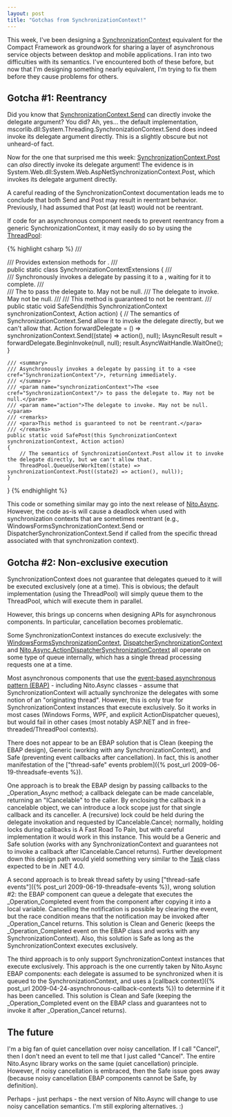 ```yaml
---
layout: post
title: "Gotchas from SynchronizationContext!"
---
```

This week, I've been designing a [SynchronizationContext](http://msdn.microsoft.com/en-us/library/system.threading.synchronizationcontext.aspx) equivalent for the Compact Framework as groundwork for sharing a layer of asynchronous service objects between desktop and mobile applications. I ran into two difficulties with its semantics. I've encountered both of these before, but now that I'm designing something nearly equivalent, I'm trying to fix them before they cause problems for others.

## Gotcha #1: Reentrancy

Did you know that [SynchronizationContext.Send](http://msdn.microsoft.com/en-us/library/system.threading.synchronizationcontext.send.aspx) can directly invoke the delegate argument? You did? Ah, yes... the default implementation, mscorlib.dll:System.Threading.SynchronizationContext.Send does indeed invoke its delegate argument directly. This is a slightly obscure but not unheard-of fact.

Now for the one that surprised me this week: [SynchronizationContext.Post](http://msdn.microsoft.com/en-us/library/system.threading.synchronizationcontext.post.aspx) can _also_ directly invoke its delegate argument! The evidence is in System.Web.dll:System.Web.AspNetSynchronizationContext.Post, which invokes its delegate argument directly.

A careful reading of the SynchronizationContext documentation leads me to conclude that both Send and Post may result in reentrant behavior. Previously, I had assumed that Post (at least) would not be reentrant.

If code for an asynchronous component needs to prevent reentrancy from a generic SynchronizationContext, it may easily do so by using the [ThreadPool](http://msdn.microsoft.com/en-us/library/system.threading.threadpool.aspx):

{% highlight csharp %}
/// <summary>
/// Provides extension methods for <see cref="SynchronizationContext"/>.
/// </summary>
public static class SynchronizationContextExtensions
{
    /// <summary>
    /// Synchronously invokes a delegate by passing it to a <see cref="SynchronizationContext"/>, waiting for it to complete.
    /// </summary>
    /// <param name="synchronizationContext">The <see cref="SynchronizationContext"/> to pass the delegate to. May not be null.</param>
    /// <param name="action">The delegate to invoke. May not be null.</param>
    /// <remarks>
    /// <para>This method is guaranteed to not be reentrant.</para>
    /// </remarks>
    public static void SafeSend(this SynchronizationContext synchronizationContext, Action action)
    {
        // The semantics of SynchronizationContext.Send allow it to invoke the delegate directly, but we can't allow that.
        Action forwardDelegate = () => synchronizationContext.Send((state) => action(), null);
        IAsyncResult result = forwardDelegate.BeginInvoke(null, null);
        result.AsyncWaitHandle.WaitOne();
    }

    /// <summary>
    /// Asynchronously invokes a delegate by passing it to a <see cref="SynchronizationContext"/>, returning immediately.
    /// </summary>
    /// <param name="synchronizationContext">The <see cref="SynchronizationContext"/> to pass the delegate to. May not be null.</param>
    /// <param name="action">The delegate to invoke. May not be null.</param>
    /// <remarks>
    /// <para>This method is guaranteed to not be reentrant.</para>
    /// </remarks>
    public static void SafePost(this SynchronizationContext synchronizationContext, Action action)
    {
        // The semantics of SynchronizationContext.Post allow it to invoke the delegate directly, but we can't allow that.
        ThreadPool.QueueUserWorkItem((state) => synchronizationContext.Post((state2) => action(), null));
    }
}
{% endhighlight %}

This code or something similar may go into the next release of [Nito.Async](http://www.codeplex.com/NitoAsync). However, the code as-is will cause a deadlock when used with synchronization contexts that are sometimes reentrant (e.g., WindowsFormsSynchronizationContext.Send or DispatcherSynchronizationContext.Send if called from the specific thread associated with that synchronization context).

## Gotcha #2: Non-exclusive execution

SynchronizationContext does not guarantee that delegates queued to it will be executed exclusively (one at a time). This is obvious; the default implementation (using the ThreadPool) will simply queue them to the ThreadPool, which will execute them in parallel.

However, this brings up concerns when designing APIs for asynchronous components. In particular, cancellation becomes problematic.

Some SynchronizationContext instances do execute exclusively: the [WindowsFormsSynchronizationContext](http://msdn.microsoft.com/en-us/library/system.windows.forms.windowsformssynchronizationcontext.aspx), [DispatcherSynchronizationContext](http://msdn.microsoft.com/en-us/library/system.windows.threading.dispatchersynchronizationcontext.aspx) and [Nito.Async.ActionDispatcherSynchronizationContext](http://www.codeplex.com/NitoAsync) all operate on some type of queue internally, which has a single thread processing requests one at a time.

Most asynchronous components that use the [event-based asynchronous pattern (EBAP)](http://msdn.microsoft.com/en-us/library/wewwczdw.aspx) - including Nito.Async classes - assume that SynchronizationContext will actually synchronize the delegates with some notion of an "originating thread". However, this is only true for SynchronizationContext instances that execute exclusively. So it works in most cases (Windows Forms, WPF, and explicit ActionDispatcher queues), but would fail in other cases (most notably ASP.NET and in free-threaded/ThreadPool contexts).

There does not appear to be an EBAP solution that is Clean (keeping the EBAP design), Generic (working with any SynchronizationContext), and Safe (preventing event callbacks after cancellation). In fact, this is another manifestation of the ["thread-safe" events problem]({% post_url 2009-06-19-threadsafe-events %}).

One approach is to break the EBAP design by passing callbacks to the _Operation_Async method; a callback delegate can be made cancelable, returning an "ICancelable" to the caller. By enclosing the callback in a cancelable object, we can introduce a lock scope just for that single callback and its canceller. A (recursive) lock could be held during the delegate invokation and requested by ICancelable.Cancel; normally, holding locks during callbacks is A Fast Road To Pain, but with careful implementation it would work in this instance. This would be a Generic and Safe solution (works with any SynchronizationContext and guarantees not to invoke a callback after ICancelable.Cancel returns). Further development down this design path would yield something very similar to the [Task](http://msdn.microsoft.com/en-us/library/system.threading.tasks.task(VS.100).aspx) class expected to be in .NET 4.0.

A second approach is to break thread safety by using ["thread-safe events"]({% post_url 2009-06-19-threadsafe-events %}), wrong solution #2: the EBAP component can queue a delegate that executes the _Operation_Completed event from the component after copying it into a local variable. Cancelling the notification is possible by clearing the event, but the race condition means that the notification may be invoked after _Operation_Cancel returns. This solution is Clean and Generic (keeps the _Operation_Completed event on the EBAP class and works with any SynchronizationContext). Also, this solution is Safe as long as the SynchronizationContext executes exclusively.

The third approach is to only support SynchronizationContext instances that execute exclusively. This approach is the one currently taken by Nito.Async EBAP components: each delegate is assumed to be synchronized when it is queued to the SynchronizationContext, and uses a [callback context]({% post_url 2009-04-24-asynchronous-callback-contexts %}) to determine if it has been cancelled. This solution is Clean and Safe (keeping the _Operation_Completed event on the EBAP class and guarantees not to invoke it after _Operation_Cancel returns).

## The future

I'm a big fan of quiet cancellation over noisy cancellation. If I call "Cancel", then I don't need an event to tell me that I just called "Cancel". The entire Nito.Async library works on the same (quiet cancellation) principle. However, if noisy cancellation is embraced, then the Safe issue goes away (because noisy cancellation EBAP components cannot be Safe, by definition).

Perhaps - just perhaps - the next version of Nito.Async will change to use noisy cancellation semantics. I'm still exploring alternatives. :)

